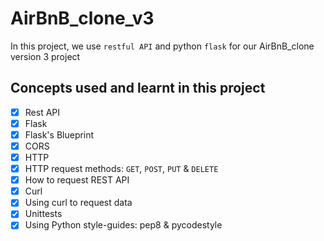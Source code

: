 # AirBnB_clone_v3

In this project, we use `restful API` and python `flask` for our AirBnB_clone version 3 project

## Concepts used and learnt in this project

- [x] Rest API
- [x] Flask
- [x] Flask's Blueprint
- [x] CORS
- [x] HTTP
- [x] HTTP request methods: `GET`, `POST`, `PUT` & `DELETE`
- [x] How to request REST API
- [x] Curl
- [x] Using curl to request data
- [x] Unittests
- [x] Using Python style-guides: pep8 & pycodestyle